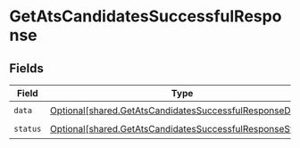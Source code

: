 # GetAtsCandidatesSuccessfulResponse


## Fields

| Field                                                                                                                            | Type                                                                                                                             | Required                                                                                                                         | Description                                                                                                                      |
| -------------------------------------------------------------------------------------------------------------------------------- | -------------------------------------------------------------------------------------------------------------------------------- | -------------------------------------------------------------------------------------------------------------------------------- | -------------------------------------------------------------------------------------------------------------------------------- |
| `data`                                                                                                                           | [Optional[shared.GetAtsCandidatesSuccessfulResponseData]](undefined/models/shared/getatscandidatessuccessfulresponsedata.md)     | :heavy_check_mark:                                                                                                               | N/A                                                                                                                              |
| `status`                                                                                                                         | [Optional[shared.GetAtsCandidatesSuccessfulResponseStatus]](undefined/models/shared/getatscandidatessuccessfulresponsestatus.md) | :heavy_check_mark:                                                                                                               | N/A                                                                                                                              |